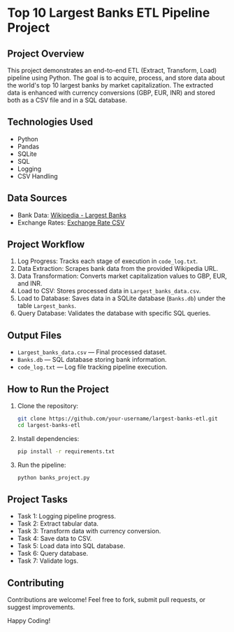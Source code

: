# Top 10 Largest Banks ETL Pipeline Project

## Project Overview
This project demonstrates an end-to-end ETL (Extract, Transform, Load) pipeline using Python. The goal is to acquire, process, and store data about the world's top 10 largest banks by market capitalization. The extracted data is enhanced with currency conversions (GBP, EUR, INR) and stored both as a CSV file and in a SQL database.

## Technologies Used
- Python
- Pandas
- SQLite
- SQL
- Logging
- CSV Handling

## Data Sources
- Bank Data: [Wikipedia - Largest Banks](https://web.archive.org/web/20230908091635/https://en.wikipedia.org/wiki/List_of_largest_banks)
- Exchange Rates: [Exchange Rate CSV](https://cf-courses-data.s3.us.cloud-object-storage.appdomain.cloud/IBMSkillsNetwork-PY0221EN-Coursera/labs/v2/exchange_rate.csv)

## Project Workflow
1. Log Progress: Tracks each stage of execution in `code_log.txt`.
2. Data Extraction: Scrapes bank data from the provided Wikipedia URL.
3. Data Transformation: Converts market capitalization values to GBP, EUR, and INR.
4. Load to CSV: Stores processed data in `Largest_banks_data.csv`.
5. Load to Database: Saves data in a SQLite database (`Banks.db`) under the table `Largest_banks`.
6. Query Database: Validates the database with specific SQL queries.

## Output Files
- `Largest_banks_data.csv` — Final processed dataset.
- `Banks.db` — SQL database storing bank information.
- `code_log.txt` — Log file tracking pipeline execution.

## How to Run the Project
1. Clone the repository:
   ```bash
   git clone https://github.com/your-username/largest-banks-etl.git
   cd largest-banks-etl
   ```
2. Install dependencies:
   ```bash
   pip install -r requirements.txt
   ```
3. Run the pipeline:
   ```bash
   python banks_project.py
   ```

## Project Tasks
- Task 1: Logging pipeline progress.
- Task 2: Extract tabular data.
- Task 3: Transform data with currency conversion.
- Task 4: Save data to CSV.
- Task 5: Load data into SQL database.
- Task 6: Query database.
- Task 7: Validate logs.

## Contributing
Contributions are welcome! Feel free to fork, submit pull requests, or suggest improvements.

Happy Coding!
